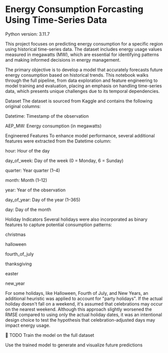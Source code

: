 # Energy Consumption Forcasting Using Time-Series Data

Python version: 3.11.7 <br/>

This project focuses on predicting energy consumption for a specific region using historical time-series data. The dataset includes energy usage values measured in megawatts (MW), which are essential for identifying patterns and making informed decisions in energy management.

The primary objective is to develop a model that accurately forecasts future energy consumption based on historical trends. This notebook walks through the full pipeline, from data exploration and feature engineering to model training and evaluation, placing an emphasis on handling time-series data, which presents unique challenges due to its temporal dependencies.

Dataset
The dataset is sourced from Kaggle and contains the following original columns:

Datetime: Timestamp of the observation

AEP_MW: Energy consumption (in megawatts)

Engineered Features
To enhance model performance, several additional features were extracted from the Datetime column:

hour: Hour of the day

day_of_week: Day of the week (0 = Monday, 6 = Sunday)

quarter: Year quarter (1–4)

month: Month (1–12)

year: Year of the observation

day_of_year: Day of the year (1–365)

day: Day of the month

Holiday Indicators
Several holidays were also incorporated as binary features to capture potential consumption patterns:

christmas

halloween

fourth_of_july

thanksgiving

easter

new_year

For some holidays, like Halloween, Fourth of July, and New Years, an additional heuristic was applied to account for "party holidays". If the actual holiday doesn't fall on a weekend, it's assumed that celebrations may occur on the nearest weekend. Although this approach slightly worsened the RMSE compared to using only the actual holiday dates, it was an intentional design choice to test the hypothesis that celebration-adjusted days may impact energy usage.

🚧 TODO
 Train the model on the full dataset

 Use the trained model to generate and visualize future predictions

